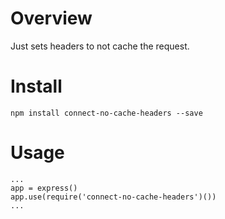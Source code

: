 # Overview

Just sets headers to not cache the request.

# Install

``npm install connect-no-cache-headers --save``

# Usage

```
...
app = express()
app.use(require('connect-no-cache-headers')())
...
```
